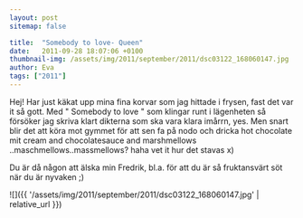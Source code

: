```yaml
---
layout: post
sitemap: false

title:  "Somebody to love- Queen"
date:   2011-09-28 18:07:06 +0100
thumbnail-img: /assets/img/2011/september/2011/dsc03122_168060147.jpg
author: Eva
tags: ["2011"]
---
```


Hej! Har just käkat upp mina fina korvar som jag hittade i frysen, fast det var it så gott. Med " Somebody to love " som klingar runt i lägenheten så försöker jag skriva klart dikterna som ska vara klara imårrn, yes. Men snart blir det att köra mot gymmet för att sen fa på nodo och dricka hot chocolate  mit cream and chocolatesauce and marshmellows ..maschmellows..massmellows? haha vet it hur det stavas x)















Du är då någon att älska min Fredrik, bl.a. för att du är så fruktansvärt söt när du är nyvaken ;)

![]({{ '/assets/img/2011/september/2011/dsc03122_168060147.jpg'  | relative_url }})

